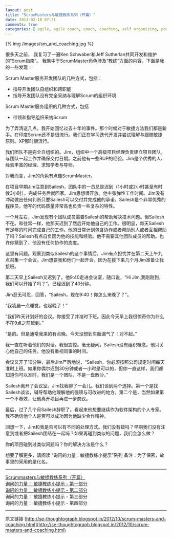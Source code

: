 ```yaml
---
layout: post
title: "ScrumMasters与敏捷教练系列（开篇）"
date: 2013-02-10 07:31
comments: true
categories: [ agile, agile coach, coach, coaching, self organizing, power of inquiry, Ken Schwaber, Jeff Sutherlan, Scrum Guide, agile tour ]
---
```


{% img /images/sm_and_coaching.jpg %}

很多天之前， 我复习了一遍Ken Schwaber和Jeff Sutherlan共同开发和维护的“Scrum指南”。 我集中于ScrumMaster角色涉及“教练”方面的内容，下面是我的一些发现：

Scrum Master服务开发团队的几种方式，包括：

- 指导开发团队自组织和跨职能
- 指导开发团队没有完全采纳与理解Scrum的组织环境

Scrum Master服务组织的几种方式，包括
     
- 带领和指导组织采纳Scrum

为了弄清这几点，我开始回忆过去十年的事件。那个时候对于敏捷方法我们都是新手。在印度Scrum还不是很流行。我们正在学习迭代开发并尝试理解与跟随敏捷原则。XP那时很流行。

<!-- more -->

我们团队不是完全自组织的。Jim，组织中一个高级项目经理负责建立项目团队，与团队一起工作并确保交付日期。之前他有一些RUP的经验。Jim是个优秀的人、经验丰富的经理、求知学者与导师。

对我而言，Jim的角色有点像ScrumMaster。

在项目早期Jim注意到Sailesh，团队中的一员总是迟到（1小时或2小时甚至有时候3小时），完成任务后就回家。Jim思想很开放。他主张弹性工作时间。Jim没有冲动做出任何判断只要Sailesh可以交付并完成他的承诺。Sailesh是个非常优秀的程序员，他写的代码质量非常高也负责一些复杂的特性。

一个月左右，Jim发现有个团队成员需要Sailesh的帮助解决技术问题。但Sailesh不在。和往常一样，他那天迟到了然后开始他自己的工作。很明显，每天Sailesh有足够的时间完成自己的工作。他的日常计划包含协作或者帮助别人或者互相帮助了吗？Sailesh有点自负因为他的技能和经验。他不需要其他团队成员的帮助。也许你猜到了，他没有任何协作的态度。

这里有问题。观察到类似Sailesh的这个事情后，Jim有点担忧并在第二天上午九点召集一个会议。Jim想要我和他们一起开会。因为在接下来几个月Jim准备让我接班。

第二天早上Sailesh又迟到了。他9:40走进会议室，随口说，“Hi Jim,我刚刚到，我们可以开始了吗？”。已经迟到了40分钟。

Jim忍无可忍，回答，“Sailesh，现在9:40！你怎么来晚了？”。

“我凌晨一点睡觉，也起晚了！”

“我们昨天计划好的会议。你接受了并准时下班。因此今天早上我很惊奇你为什么不在9点之前赶到。”

“是的。但是通常我来的有点晚。今天没想到车胎漏气了！对不起。”

我一直在听着他们的对话。我很震惊。毫无疑问，Sailesh没有组织概念。他只关心他自己的任务。他没有重视同事的时间。

会议又开了10分钟，最后Jim严厉地说，“Sailesh，你必须按照公司规定时间每天准时上班。如果你偶尔迟到30分钟或者一小时是可以的，但你一直这样，我们都知道你可以准时。我们是一个团队，不是一盘散沙。”

Sailesh离开了会议室。Jim找我聊了一会儿。我们谈到两个选择。第一个是找Sailesh谈谈，辅导帮助他理解他的强项与可改进的地方。第二个是，当然如果第一个不奏效，让他离开项目再进一步商议。

最后，过了几个月Sailesh辞职了。看起来他想要继续作为软件架构的个人专家。我不确信他个人是否可以成功因为他缺少合作精神。

回想一下，Jim和我是否可以有不同的处理方式。我们没有错吗？早期我们没有注意到或者把Sailesh团结在一起吗？如果再碰到类似的问题，我们会怎么做？

你的项目碰到过类似问题吗？你的解决方法是什么？

想要了解更多，请阅读 “询问的力量：敏捷教练小提示”系列
备注：为了保密，故事里的采用的是化名。

---
[Scrummasters与敏捷教练系列（开篇）](http://bobjiang.com/blog/2013/02/10/scrummaster-and-coach-opening/)  
[询问的力量： 敏捷教练小提示 - 第一部分](http://bobjiang.com/blog/2013/02/11/scrummaster-and-coaching-part1/)  
[询问的力量： 敏捷教练小提示 - 第二部分](http://bobjiang.com/blog/2013/02/12/scrummaster-and-coaching-part2/)  
询问的力量： 敏捷教练小提示 - 第三部分  
询问的力量： 敏捷教练小提示 - 第四部分  

---
原文链接 [http://se-thoughtograph.blogspot.in/2012/10/scrum-masters-and-coaching.html](http://se-thoughtograph.blogspot.in/2012/10/scrum-masters-and-coaching.html)
